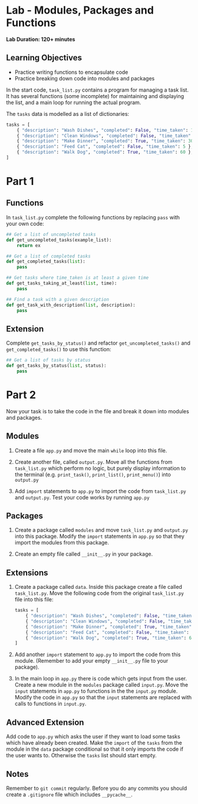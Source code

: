 # Lab - Modules, Packages and Functions

**Lab Duration: 120+ minutes**

## Learning Objectives
- Practice writing functions to encapsulate code
- Practice breaking down code into modules and packages

In the start code, `task_list.py` contains a program for managing a task list. It has several functions (some incomplete) for maintaining and displaying the list, and a main loop for running the actual program.

The `tasks` data is modelled as a list of dictionaries:

```python
tasks = [
    { "description": "Wash Dishes", "completed": False, "time_taken": 10 },
    { "description": "Clean Windows", "completed": False, "time_taken": 15 },
    { "description": "Make Dinner", "completed": True, "time_taken": 30 },
    { "description": "Feed Cat", "completed": False, "time_taken": 5 },
    { "description": "Walk Dog", "completed": True, "time_taken": 60 },
]
```

# Part 1

## Functions

In `task_list.py` complete the following functions by replacing ```pass``` with your own code:

```py
## Get a list of uncompleted tasks
def get_uncompleted_tasks(example_list):
    return ex

## Get a list of completed tasks
def get_completed_tasks(list):
    pass

## Get tasks where time_taken is at least a given time
def get_tasks_taking_at_least(list, time):
    pass

## Find a task with a given description
def get_task_with_description(list, description):
    pass
```

## Extension

Complete `get_tasks_by_status()` and refactor `get_uncompleted_tasks()` and `get_completed_tasks()` to use this function:

```py
## Get a list of tasks by status
def get_tasks_by_status(list, status):
    pass
```

# Part 2

Now your task is to take the code in the file and break it down into modules and packages.

## Modules

1. Create a file `app.py` and move the main `while` loop into this file.

2. Create another file, called `output.py`. Move all the functions from `task_list.py` which perform no logic, but purely display information to the terminal (e.g. `print_task()`, `print_list()`, `print_menu()`) into `output.py`

3. Add `import` statements to `app.py` to import the code from `task_list.py` and `output.py`. Test your code works by running `app.py`

## Packages

1. Create a package called `modules` and move `task_list.py` and `output.py` into this package. Modify the `import` statements in `app.py` so that they import the modules from this package.

2. Create an empty file called `__init__.py` in your package.

## Extensions

1. Create a package called `data`. Inside this package create a file called `task_list.py`. Move the following code from the original `task_list.py` file into this file:

	```python
	tasks = [
    	{ "description": "Wash Dishes", "completed": False, "time_taken": 10 },
    	{ "description": "Clean Windows", "completed": False, "time_taken": 15 },
    	{ "description": "Make Dinner", "completed": True, "time_taken": 30 },
    	{ "description": "Feed Cat", "completed": False, "time_taken": 5 },
    	{ "description": "Walk Dog", "completed": True, "time_taken": 60 },
	]
	```

2. Add another `import` statement to `app.py` to import the code from this module. (Remember to add your empty `__init__.py` file to your package).

3. In the main loop in `app.py` there is code which gets input from the user. Create a new module in the `modules` package called `input.py`. Move the `input` statements in `app.py` to functions in the the `input.py` module.  Modify the code in `app.py` so that the `input` statements are replaced with calls to functions in `input.py`.

## Advanced Extension

Add code to `app.py` which asks the user if they want to load some tasks which have already been created. Make the `import` of the `tasks` from the module in the `data` package conditional so that it only imports the code if the user wants to. Otherwise the `tasks` list should start empty.

## Notes

Remember to `git commit` regularly. Before you do any commits you should create a `.gitignore` file which includes `__pycache__`.


